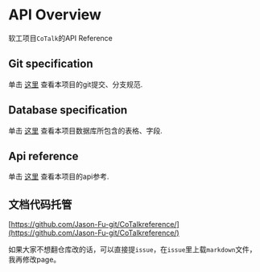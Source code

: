 # API Overview

<!-- This document provides an introduction into your API. -->

软工项目`CoTalk`的API Reference

## Git specification

单击 [这里](Git-specification.md) 查看本项目的git提交、分支规范.

## Database specification

单击 [这里](Database-specification.md) 查看本项目数据库所包含的表格、字段.


## Api reference

单击 [这里](API-reference.md) 查看本项目的api参考.


## 文档代码托管
[https://github.com/Jason-Fu-git/CoTalkreference/](https://github.com/Jason-Fu-git/CoTalkreference/)

如果大家不想翻仓库改的话，可以直接提`issue`，在`issue`里上载`markdown`文件，我再修改page。


<seealso>

<!--List any additional resources, such as tutorials or guides, that can help users understand and use the API effectively.-->

</seealso>
